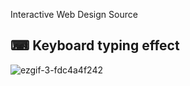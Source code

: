 Interactive Web Design Source
&nbsp;

## ⌨ Keyboard typing effect
![ezgif-3-fdc4a4f242](https://user-images.githubusercontent.com/56868605/182396886-fa77235d-807e-4cf4-85cc-7ed18dcc0cdc.gif)
